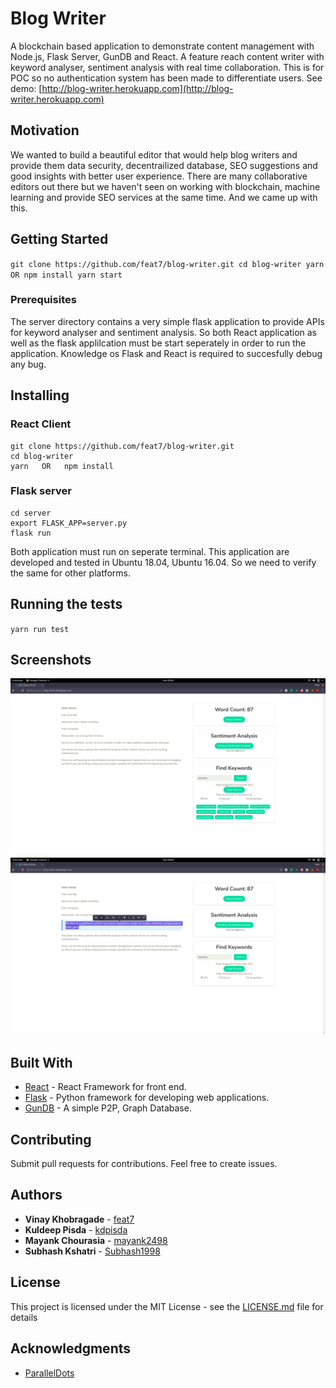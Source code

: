 # Blog Writer

A blockchain based application to demonstrate content management with Node.js, Flask Server, GunDB and React. A feature reach content writer with keyword analyser, sentiment analysis with real time collaboration. This is for POC so no authentication system has been made to differentiate users.
See demo: [http://blog-writer.herokuapp.com](http://blog-writer.herokuapp.com)

## Motivation

We wanted to build a beautiful editor that would help blog writers and provide them data security,
decentrailized database, SEO suggestions and good insights with better user experience.
There are many collaborative editors out there but we haven't seen on working with blockchain,
machine learning and provide SEO services at the same time.
And we came up with this.

## Getting Started

`git clone https://github.com/feat7/blog-writer.git cd blog-writer yarn OR npm install yarn start`

### Prerequisites

The server directory contains a very simple flask application to provide APIs for keyword analyser and sentiment analysis. So both React application as well as the flask applilcation must be start seperately in order to run the application. Knowledge os Flask and React is required to succesfully debug any bug.

## Installing

### React Client

```
git clone https://github.com/feat7/blog-writer.git
cd blog-writer
yarn   OR   npm install
```

### Flask server

```
cd server
export FLASK_APP=server.py
flask run
```

Both application must run on seperate terminal. This application are developed and tested in Ubuntu 18.04, Ubuntu 16.04. So we need to verify the same for other platforms.

## Running the tests

`yarn run test`

## Screenshots

![Blog Writer Keywords](/screenshots/blog-writer.png?raw=true "Blog Writer - Keywords")
![Blog Writer Editor](/screenshots/blog-writer-2.png?raw=true "Blog Writer - Editor")

## Built With

- [React](http://reactjs.org/) - React Framework for front end.
- [Flask](http://flask.pocoo.org/) - Python framework for developing web applications.
- [GunDB](https://gun.eco/) - A simple P2P, Graph Database.

## Contributing

Submit pull requests for contributions. Feel free to create issues.

## Authors

- **Vinay Khobragade** - [feat7](https://github.com/feat7)
- **Kuldeep Pisda** - [kdpisda](https://github.com/kdpisda)
- **Mayank Chourasia** - [mayank2498](https://github.com/mayank2498)
- **Subhash Kshatri** - [Subhash1998](https://github.com/Subhash1998)

## License

This project is licensed under the MIT License - see the [LICENSE.md](LICENSE.md) file for details

## Acknowledgments

- [ParallelDots](https://github.com/ParallelDots/ParallelDots-Python-API)
